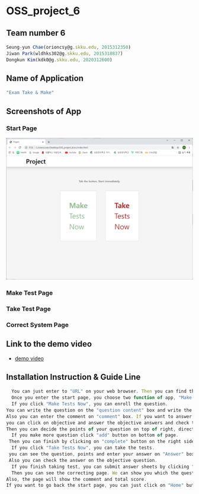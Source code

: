 # OSS_project_6

## Team number 6
```js
Seung-yun Chae(orioncsy@g.skku.edu, 2015312350)
Jiwan Park(wldhks302@g.skku.edu, 2015318837)
Dongkun Kim(kdk0@g.skku.edu, 2020312600)
```

## Name of Application

```js
"Exam Take & Make"
```

## Screenshots of App

### Start Page
![image](./image/start_page.png)

### Make Test Page

### Take Test Page

### Correct System Page


## Link to the demo video


- [demo video]()


## Installation Instruction & Guide Line

```js
  You can just enter to "URL" on your web browser. Then you can find the start page of our program.
  Once you enter the start page, you choose two function of app, "Make Tests Now" or "Take Tests Now".
  If you click "Make Tests Now", you can enroll the question.
You can write the question on the "question content" box and write the answer on "answer" box.
Also you can enter the comment on "comment" box. If you want to answer as Objective.
you can click on objective and answer the objective answers and check the right answer.
Then you can decide the points of your question on top of right, directly or 2,3,4 points by option.
  If you make more question click "add" button on bottom of page.
 Then you can finish by clicking on "complete" button on the right side of "add" button. Then you can come back on the start page.
  If you click "Take Tests Now", you can take the tests.
 you can see the question, points and enter your answer on "Answer" box.
 Also you can check the answer on the objective question.
  If you finish taking test, you can submit answer sheets by clicking "submit" button on the bottom of the page.
  Then you can see the correcting page. We can show you which the question is correct or incorrect.
Also, the page will show the comment and total score.
If you want to go back the start page, you can just click on "Home" button on the bottom of the page. 
```



